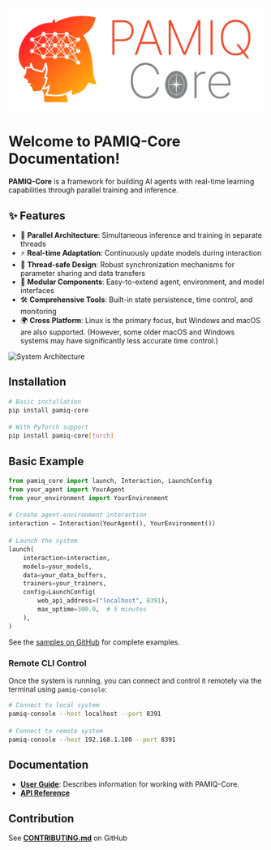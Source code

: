 ![logo](./images/logo.svg)

# Welcome to PAMIQ-Core Documentation!

**PAMIQ-Core** is a framework for building AI agents with real-time learning capabilities through parallel training and inference.

## ✨ Features

- 🔄 **Parallel Architecture**: Simultaneous inference and training in separate threads
- ⚡ **Real-time Adaptation**: Continuously update models during interaction
- 🧵 **Thread-safe Design**: Robust synchronization mechanisms for parameter sharing and data transfers
- 🔌 **Modular Components**: Easy-to-extend agent, environment, and model interfaces
- 🛠️ **Comprehensive Tools**: Built-in state persistence, time control, and monitoring
- 🌍 **Cross Platform**: Linux is the primary focus, but Windows and macOS are also supported. (However, some older macOS and Windows systems may have significantly less accurate time control.)

![System Architecture](images/system-architecture.png)

## Installation

```bash
# Basic installation
pip install pamiq-core

# With PyTorch support
pip install pamiq-core[torch]
```

## Basic Example

```python
from pamiq_core import launch, Interaction, LaunchConfig
from your_agent import YourAgent
from your_environment import YourEnvironment

# Create agent-environment interaction
interaction = Interaction(YourAgent(), YourEnvironment())

# Launch the system
launch(
    interaction=interaction,
    models=your_models,
    data=your_data_buffers,
    trainers=your_trainers,
    config=LaunchConfig(
        web_api_address=("localhost", 8391),
        max_uptime=300.0,  # 5 minutes
    ),
)
```

See the [samples on GitHub](https://github.com/MLShukai/pamiq-core/tree/main/samples) for complete examples.

### Remote CLI Control

Once the system is running, you can connect and control it remotely via the terminal using `pamiq-console`:

```bash
# Connect to local system
pamiq-console --host localhost --port 8391

# Connect to remote system
pamiq-console --host 192.168.1.100 --port 8391
```

## Documentation

- [**User Guide**](./user-guide/index.md): Describes information for working with PAMIQ-Core.
- [**API Reference**](./api/launch.md)

## Contribution

See [**CONTRIBUTING.md**](https://github.com/MLShukai/pamiq-core/blob/main/CONTRIBUTING.md) on GitHub
